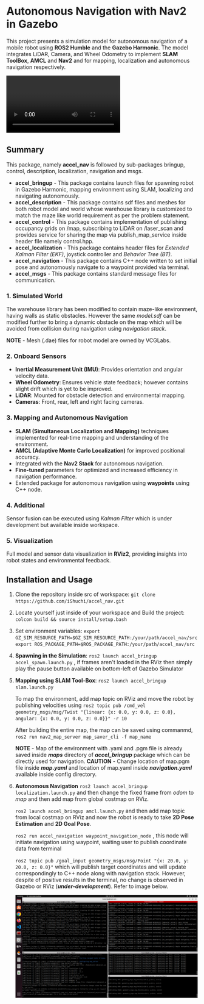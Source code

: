 # Autonomous Navigation with Nav2 in Gazebo

This project presents a simulation model for autonomous navigation of a mobile robot using **ROS2 Humble** and the **Gazebo Harmonic**. The model integrates LiDAR, Camera, and Wheel Odometry to implement **SLAM ToolBox**, **AMCL** and **Nav2** and for mapping, localization and autonomous navigation respectively.

![Autonomous Navigation](2D-Goal-Pose.mkv)

## Summary

This package, namely **accel_nav** is followed by sub-packages bringup, control, description, localization, navigation and msgs.

- **accel_bringup** - This package contains launch files for spawning robot in Gazebo Harmonic, mapping environment using SLAM, localizing and navigating autonomously.
- **accel_description** - This package contains sdf files and meshes for both robot model and world whose warehouse library is customized to match the maze like world requirement as per the problem statement. 
- **accel_control** - This package contains implementation of publishing occupancy grids on /map, subscribing to LiDAR on /laser_scan and provides service for sharing the map via publish_map_service inside header file namely control.hpp.
- **accel_localization** - This package contains header files for *Extended Kalman Filter (EKF)*, joystick controller and *Behavior Tree (BT)*.
- **accel_navigation** - This package contains C++ node written to set initial pose and autonomously navigate to a waypoint provided via terminal.
- **accel_msgs** - This package contains standard message files for communication.

### 1. **Simulated World**

The warehouse library has been modified to contain maze-like environment, having walls as static obstacles. However the same *model.sdf* can be modified further to bring a dynamic obstacle on the map which will be avoided from collision during navigation using *navigation stack*.

**NOTE** - Mesh (.dae) files for robot model are owned by VCGLabs.

### 2. **Onboard Sensors**

- **Inertial Measurement Unit (IMU)**: Provides orientation and angular velocity data.
- **Wheel Odometry**: Ensures vehicle state feedback; however contains slight drift which is yet to be improved.
- **LiDAR**: Mounted for obstacle detection and environmental mapping.
- **Cameras**: Front, rear, left and right facing cameras.

### 3. **Mapping and Autonomous Navigation**

- **SLAM (Simultaneous Localization and Mapping)** techniques implemented for real-time mapping and understanding of the environment.
- **AMCL (Adaptive Monte Carlo Localization)** for improved positional accuracy.
- Integrated with the **Nav2 Stack** for autonomous navigation.
- **Fine-tuned** parameters for optimized and increased efficiency in navigation performance.
- Extended package for autonomous navigation using **waypoints** using C++ node.

### 4. **Additional**

Sensor fusion can be executed using *Kalman Filter* which is under development but available inside workspace.

### 5. **Visualization**

Full model and sensor data visualization in **RViz2**, providing insights into robot states and environmental feedback.


## Installation and Usage

1. Clone the repository inside src of workspace:
    `git clone https://github.com/iShuchi/accel_nav.git`
    
2. Locate yourself just inside of your workspace and Build the project:
    `colcon build && source install/setup.bash`

3. Set environment variables:
    `export GZ_SIM_RESOURCE_PATH=$GZ_SIM_RESOURCE_PATH:/your/path/accel_nav/src`
    `export ROS_PACKAGE_PATH=$ROS_PACKAGE_PATH:/your/path/accel_nav/src`

4. **Spawning in the Simulation**:
    `ros2 launch accel_bringup accel_spawn.launch.py`
    , if frames aren't loaded in the RViz then simply play the pause button available on bottom-left of Gazebo Simulator

5. **Mapping using SLAM Tool-Box**:
    `ros2 launch accel_bringup slam.launch.py`

    To map the environment, add map topic on RViz and move the robot by publishing velocities using
    `ros2 topic pub /cmd_vel geometry_msgs/msg/Twist "{linear: {x: 0.0, y: 0.0, z: 0.0}, angular: {x: 0.0, y: 0.0, z: 0.0}}" -r 10`

    After building the entire map, the map can be saved using commanmd,
    `ros2 run nav2_map_server map_saver_cli -f map_name`

    **NOTE** - Map of the environment with .yaml and .pgm file is already saved inside ***maps*** directory of ***accel_bringup*** package which can be directly used for navigation.
    **CAUTION** - Change location of map.pgm file inside ***map.yaml*** and location of map.yaml inside ***navigation.yaml*** available inside config directory.

6. **Autonomous Navigation**
    `ros2 launch accel_bringup localization.launch.py`
    and then change the fixed frame from *odom* to *map* and then add map from global costmap on RViz.

    `ros2 launch accel_bringup amcl.launch.py`
    and then add map topic from local costmap on RViz and now the robot is ready to take **2D Pose Estimation** and **2D Goal Pose**.

    `ros2 run accel_navigation waypoint_navigation_node`
    , this node will initiate navigation using waypoint, waiting user to publish coordinate data from terminal

    `ros2 topic pub /goal_input geometry_msgs/msg/Point "{x: 20.0, y: 20.0, z: 0.0}"`
    which will publish target coordinates and will update correspondingly to C++ node along with navigation stack. However, despite of positive results in the terminal, no change is observed in Gazebo or RViz (***under-development***). Refer to image below.

    ![Communication Gap between Navigation Stack and Gazebo](waypoint-node.png)
